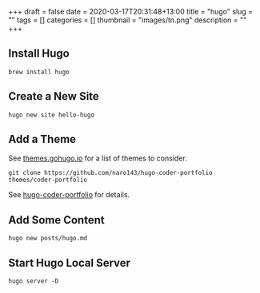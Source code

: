 +++ 
draft = false
date = 2020-03-17T20:31:48+13:00
title = "hugo"
slug = "" 
tags = []
categories = []
thumbnail = "images/tn.png"
description = ""
+++
## Install Hugo
```
brew install hugo
```

## Create a New Site
```
hugo new site hello-hugo
```

## Add a Theme
See [themes.gohugo.io](themes.gohugo.io) for a list of themes to consider.

```
git clone https://github.com/naro143/hugo-coder-portfolio themes/coder-portfolio
```
See [hugo-coder-portfolio](https://github.com/naro143/hugo-coder-portfolio) for details.

## Add Some Content
```
hugo new posts/hugo.md
```

## Start Hugo Local Server
```
hugo server -D
```
